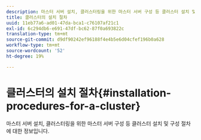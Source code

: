 ```yaml
---
description: 마스터 서버 설치, 클러스터링을 위한 마스터 서버 구성 등 클러스터 설치 및 구성 절차에 대한 정보입니다.
title: 클러스터의 설치 절차
uuid: 11eb77a6-ad01-47da-bca1-c76107af21c1
exl-id: 6c294db6-e691-47df-bc62-87f0a693822c
translation-type: tm+mt
source-git-commit: d9df90242ef96188f4e4b5e6d04cfef196b0a628
workflow-type: tm+mt
source-wordcount: '52'
ht-degree: 19%

---
```


# 클러스터의 설치 절차{#installation-procedures-for-a-cluster}

마스터 서버 설치, 클러스터링을 위한 마스터 서버 구성 등 클러스터 설치 및 구성 절차에 대한 정보입니다.

